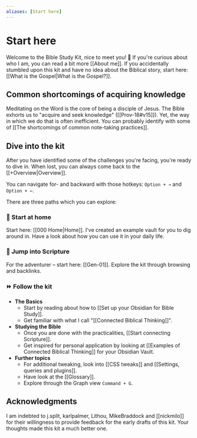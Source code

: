 ```yaml
---
aliases: [Start here]
---
```

# Start here
Welcome to the Bible Study Kit, nice to meet you! 👋 If you're curious about who I am, you can read a bit more [[About me]]. If you accidentally stumbled upon this kit and have no idea about the Biblical story, start here: [[What is the Gospel|What is the Gospel?]].

## Common shortcomings of acquiring knowledge
Meditating on the Word is the core of being a disciple of Jesus. The Bible exhorts us to "acquire and seek knowledge" ([[Prov-18#v15]]). Yet, the way in which we do that is often inefficient. You can probably identify with some of [[The shortcomings of common note-taking practices]]. 

## Dive into the kit
After you have identified some of the challenges you're facing, you're ready to dive in. When lost, you can always come back to the [[+Overview|Overview]].

You can navigate for- and backward with those hotkeys: `Option + →` and `Option + ←`.

There are three paths which you can explore:

### 🏡 Start at home 
Start here: [[000 Home|Home]]. I've created an example vault for you to dig around in. Have a look about how you can use it in your daily life. 

### 📖 Jump into Scripture
For the adventurer – start here: [[Gen-01]]. Explore the kit through browsing and backlinks.

### ⏩ Follow the kit
* **The Basics**
	* Start by reading about how to [[Set up your Obsidian for Bible Study]]. 
	* Get familiar with what I call "[[Connected Biblical Thinking]]".
* **Studying the Bible**
	* Once you are done with the practicalities, [[Start connecting Scripture]].
	* Get inspired for personal application by looking at [[Examples of Connected Biblical Thinking]] for your Obsidian Vault.
* **Further topics**
	* For additional tweaking, look into [[CSS tweaks]] and [[Settings, queries and plugins]].
	* Have look at the [[Glossary]].
	* Explore through the Graph view `Command + G`.

## Acknowledgments
I am indebted to j.split, karlpalmer, Lithou, MikeBraddock and [[nickmilo]] for their willingness to provide feedback for the early drafts of this kit. Your thoughts made this kit a much better one.